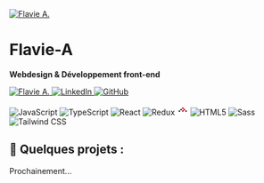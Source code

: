 <!--
**Flavie-A/flavie-a** is a ✨ _special_ ✨ repository because its `README.md` (this file) appears on your GitHub profile.
-->
  <a href="https://flavie-a.fr" target="_blank">
 <img src="https://flavie-a.fr/img/logo.svg" alt="Flavie A." width="100">
  </a>
  
# Flavie-A

**Webdesign & Développement front-end**  
<p align="left">
  <a href="https://flavie-a.fr" target="_blank">
     <img src="https://flavie-a.fr/img/logo.svg" alt="Flavie A." width="20">
  </a>
   
  <a href="https://www.linkedin.com/in/flavie-andr%C3%A9-37500065" target="_blank">
    <img src="https://cdn.jsdelivr.net/npm/simple-icons/icons/linkedin.svg" alt="LinkedIn" width="20">
  </a>
    
  <a href="https://github.com/Flavie-A" target="_blank">
    <img src="https://cdn.jsdelivr.net/npm/simple-icons/icons/github.svg" alt="GitHub" width="20">
  </a>
</p>
<p align="left">
  <img src="https://cdn.jsdelivr.net/gh/devicons/devicon/icons/javascript/javascript-original.svg" alt="JavaScript" width="20">
  <img src="https://cdn.jsdelivr.net/gh/devicons/devicon/icons/typescript/typescript-original.svg" alt="TypeScript" width="20">
  <img src="https://cdn.jsdelivr.net/gh/devicons/devicon/icons/react/react-original.svg" alt="React" width="20">
  <img src="https://cdn.jsdelivr.net/gh/devicons/devicon/icons/redux/redux-original.svg" alt="Redux" width="20">
  <img src="https://raw.githubusercontent.com/github/explore/main/topics/react-router/react-router.png" alt="React Router" width="20">
  <img src="https://cdn.jsdelivr.net/gh/devicons/devicon/icons/html5/html5-original.svg" alt="HTML5" width="20">
  <img src="https://cdn.jsdelivr.net/gh/devicons/devicon/icons/sass/sass-original.svg" alt="Sass" width="20">
  <img src="https://cdn.jsdelivr.net/gh/devicons/devicon/icons/tailwindcss/tailwindcss-original.svg" alt="Tailwind CSS" width="20">
</p>

## 📂 Quelques projets :

Prochainement...  

<!-- 
- **Nom du projet 1** : Brève description. [Lien vers le projet](#)  
- **Nom du projet 2** : Brève description. [Lien vers le projet](#)  
-->
